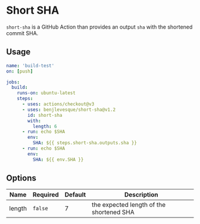 # Short SHA

`short-sha` is a GitHub Action than provides an output `sha` with the shortened commit SHA.

## Usage

```yaml
name: 'build-test'
on: [push]

jobs:
  build:
    runs-on: ubuntu-latest
    steps:
      - uses: actions/checkout@v3
      - uses: benjlevesque/short-sha@v1.2
        id: short-sha
        with:
          length: 6
      - run: echo $SHA
        env: 
          SHA: ${{ steps.short-sha.outputs.sha }}
      - run: echo $SHA
        env: 
          SHA: ${{ env.SHA }}
```

## Options

| Name   | Required | Default | Description                              |
| ------ | -------- | ------- | ---------------------------------------- |
| length | `false`  | 7       | the expected length of the shortened SHA |
